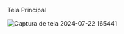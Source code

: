 Tela Principal



![Captura de tela 2024-07-22 165441](https://github.com/user-attachments/assets/439278ba-a98f-4f45-8317-423d9fea22ee)



